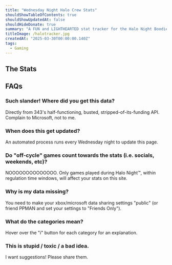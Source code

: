 ```yaml
---
title: "Wednesday Night Halo Crew Stats"
shouldShowTableOfContents: true
shouldShowUpdatedAt: false
shouldHideDonate: true
summary: "A FUN and LIGHTHEARTED stat tracker for the Halo Night Boodies"
titleImage: /halotracker.jpg
createdAt: "2025-03-30T00:00:00.140Z"
tags: 
  - Gaming
---
```


## The Stats
<HaloDataContainer></HaloDataContainer>

## FAQs
### Such slander! Where did you get this data?
Directly from 343's half-functioning, busted, stripped-of-its-funding API. Complain to Microsoft, not to me.

### When does this get updated?
An automated process runs every Wednesday night to update this page.

### Do "off-cycle" games count towards the stats (i.e. socials, weekends, etc)?
NOOOOOOOOOOOOOO. Only games played during Halo Night™, within regulation time windows, will affect your stats on this site.

### Why is my data missing?
You need to make your xbox/microsoft data sharing settings "public" (or friend PPMAN and set your settings to "Friends Only").

### What do the categories mean?
Hover over the "i" button for each category for an explanation.

### This is stupid / toxic / a bad idea.
I want suggestions! Please share them.

